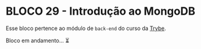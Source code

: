 # BLOCO 29 - Introdução ao MongoDB



Esse bloco pertence ao módulo de `back-end` do curso da [Trybe](https://www.betrybe.com/). 

Bloco em andamento... :hourglass_flowing_sand:

